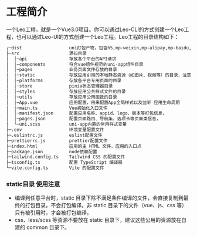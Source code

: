 # 工程简介
一个Leo工程，就是一个Vue3.0项目。你可以通过Leo-CLI的方式创建一个Leo工程，也可以通过Leo-UI的方式创建一个Leo工程。Leo工程的目录结构如下：
```bash
┌─dist                  uni打包产物，包含h5,mp-weixin,mp-alipay,mp-baidu,mp-toutiao等平台的代码
├─src                   源码目录
│  │─api                存放各个平台的API请求
│  │─components         符合vue组件规范的uni-app组件目录
│  │─pages              业务页面文件存放的目录
│  │─static             存放应用引用的本地静态资源（如图片、视频等）的目录，注意：静态资源只能存放于此
│  │─platforms          存放各平台专用页面的目录
│  │─store              pinia状态管理器目录
│  │─styles             存放应用公共样式文件的目录
│  │─utils              存放应用公用函数的目录
│  │─App.vue            应用配置，用来配置App全局样式以及监听 应用生命周期
│  │─main.ts            Vue初始化入口文件
│  │─manifest.json      配置应用名称、appid、logo、版本等打包信息，
│  │─pages.json         配置页面路由、导航条、选项卡等页面类信息，
│  └─uni.scss           uni-app内置的常用样式变量
├─.env                  环境变量配置文件
├─.eslintrc.js          eslint配置文件
├─prettierrc.js         prettier配置文件
├─index.html            应用的主 HTML 文件，应用的入口点
├─package.json          node依赖配置
├─tailwind.config.ts    Tailwind CSS 的配置文件
├─tsconfig.ts           配置 TypeScript 编译器
└─vite.config.ts        Vite 的配置文件 
```
### static目录 使用注意
* 编译到任意平台时，static 目录下除不满足条件编译的文件，会直接复制到最终的打包目录，不会打包编译。非 static 目录下的文件（vue、js、css 等）只有被引用时，才会被打包编译。
* css、less/scss 等资源不要放在 static 目录下，建议这些公用的资源放在自建的 common 目录下。

